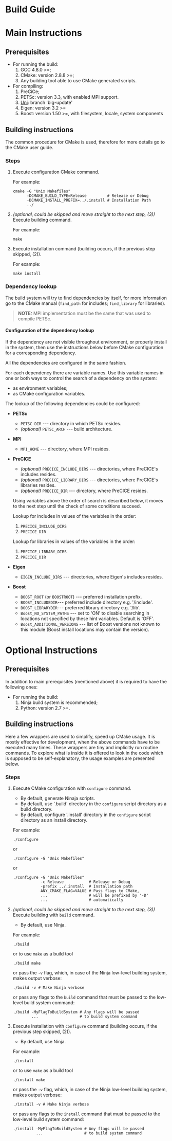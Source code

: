 # Build Guide

# Main Instructions

## Prerequisites

* For running the build:
    1. GCC 4.8.0 >=;
    1. CMake: version 2.8.8 >=;
    2. Any building tool able to use CMake generated scripts.
* For compiling:
    1. PreCiCe;
    2. PETSc: version 3.3, with enabled MPI support.
    3. [Uni][UniRepository]: branch 'big-update'
    4. Eigen: version 3.2 >=
    5. Boost: version 1.50 >=, with filesystem, locale, system components

## Building instructions

The common procedure for CMake is used, therefore for more details go to the
CMake user guide.

### Steps

1.  Execute configuration CMake command.

    For example:

        cmake -G "Unix Makefiles"
              -DCMAKE_BUILD_TYPE=Release         # Release or Debug
              -DCMAKE_INSTALL_PREFIX=../.install # Installation Path
              ../

2.  *(optional, could be skipped and move straight to the next step, (3))*
    Execute building command.

    For example:

        make

3.  Execute installation command
    (building occurs, if the previous step skipped, (2)).

    For example:

        make install

### Dependency lookup

The build system will try to find dependencies by itself, for more information
go to the CMake manual (`find_path` for includes; `find_library` for libraries).

> **NOTE:**
> MPI implementation must be the same that was used to compile PETSc.

#### Configuration of the dependency lookup

If the dependency are not visible throughout environment, or properly install in
the system, then use the instructions below before CMake configuration for a
corresponding dependency.

All the dependencies are configured in the same fashion.

For each dependency there are variable names.
Use this variable names in one or both ways to control the search of a
dependency on the system:

+ as environment variables;
+ as CMake configuration variables.

The lookup of the following dependencies could be configured:

*   **PETSc**

    + `PETSC_DIR` --- directory in which PETSc resides.
    + *(optional)* `PETSC_ARCH` --- build architecture.

*   **MPI**

    + `MPI_HOME` --- directory, where MPI resides.

*   **PreCICE**

    + *(optional)* `PRECICE_INCLUDE_DIRS` --- directories, where PreCICE's includes
      resides.
    + *(optional)* `PRECICE_LIBRARY_DIRS` --- directories, where PreCICE's libraries
      resides.
    + *(optional)* `PRECICE_DIR` --- directory, where PreCICE resides.

    Using variables above the order of search is described below, it moves to
    the next step until the check of some conditions succeed.

    Lookup for includes in values of the variables in the order:

    1. `PRECICE_INCLUDE_DIRS`
    2. `PRECICE_DIR`

    Lookup for libraries in values of the variables in the order:

    1. `PRECICE_LIBRARY_DIRS`
    2. `PRECICE_DIR`

*   **Eigen**

    + `EIGEN_INCLUDE_DIRS` --- directories, where Eigen's includes resides.

*   **Boost**

    + `BOOST_ROOT` (or `BOOSTROOT`) --- preferred installation prefix.
    + `BOOST_INCLUDEDIR`--- preferred include directory e.g. '<prefix>/include'.
    + `BOOST_LIBRARYDIR`--- preferred library directory e.g. '<prefix>/lib'.
    + `Boost_NO_SYSTEM_PATHS` --- set to 'ON' to disable searching in locations
      not specified by these hint variables. Default is 'OFF'.
    + `Boost_ADDITIONAL_VERSIONS` --- list of Boost versions not known to this
      module (Boost install locations may contain the version).

# Optional Instructions

## Prerequisites

In addition to main prerequisites (mentioned above) it is required to have the
following ones:

* For running the build:
    1. Ninja build system is recommended;
    2. Python: version 2.7 >=.

## Building instructions

Here a few wrappers are used to simplify, speed up CMake usage.
It is mostly effective for development, when the above commands have to be
executed many times.
These wrappers are tiny and implicitly run routine commands.
To explore what is inside it is offered to look in the code which is supposed
to be self-explanatory, the usage examples are presented below.

### Steps

1.  Execute CMake configuration with `configure` command.
    - By default, generate Ninaja scripts.
    - By default, use '.build' directory in the `configure` script directory as a
      build directory.
    - By default, configure '.install' directory in the `configure` script
      directory as an install directory.

    For example:

        ./configure

    or

        ./configure -G "Unix Makefiles"

    or

        ./configure -G "Unix Makefiles"
                    -c Release           # Release or Debug
                    -prefix ../.install  # Installation path
                    ANY_CMAKE_FLAG=VALUE # Pass flags to CMake,
                    ...                  # will be prefixed by '-D'
                    ...                  # automatically

2.  *(optional, could be skipped and move straight to the next step, (3))*
    Execute building with `build` command.
    - By default, use Ninja.

    For example:

        ./build

    or to use `make` as a build tool

        ./build make

     or pass the `-v` flag, which, in case of the Ninja low-level building system,
     makes output verbose:

        ./build -v # Make Ninja verbose

     or pass any flags to the `build` command that must be passed to the low-level
     build system command:

        ./build -MyFlagToBuildSystem # Any flags will be passed
                ...                  # to build system command

3.  Execute installation with `configure` command
    (building occurs, if the previous step skipped, (2)).
    - By default, use Ninja.

    For example:

        ./install

    or to use `make` as a build tool

        ./install make

    or pass the `-v` flag, which, in case of the Ninja low-level building system,
    makes output verbose:

        ./install -v # Make Ninja verbose

    or pass any flags to the `install` command that must be passed to the low-level
    build system command:

        ./install -MyFlagToBuildSystem # Any flags will be passed
                  ...                  # to build system command

[UniRepository]: https://bitbucket.org/WscriChy/uni/
